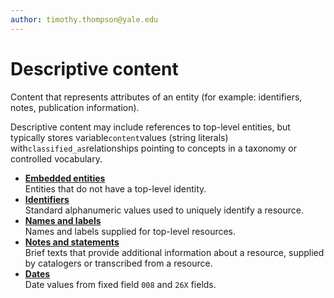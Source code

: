 ```yaml
---
author: timothy.thompson@yale.edu
---
```


# Descriptive content

Content that represents attributes of an entity \(for example: identifiers, notes, publication information\).

Descriptive content may include references to top-level entities, but typically stores variable`content`values \(string literals\) with`classified_as`relationships pointing to concepts in a taxonomy or controlled vocabulary.

-   **[Embedded entities](../concepts/lux_embedded_entities.md)**  
Entities that do not have a top-level identity.
-   **[Identifiers](../concepts/identifiers.md)**  
Standard alphanumeric values used to uniquely identify a resource.
-   **[Names and labels](../concepts/names_and_labels.md)**  
Names and labels supplied for top-level resources.
-   **[Notes and statements](../concepts/notes_and_statements.md)**  
Brief texts that provide additional information about a resource, supplied by catalogers or transcribed from a resource.
-   **[Dates](../tasks/dates/dates.md)**  
Date values from fixed field `008` and `26X` fields.

